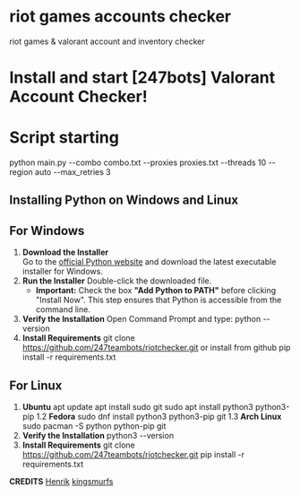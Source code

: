 # riot games accounts checker
riot games &amp; valorant account and inventory checker 


# Install and start [247bots] Valorant Account Checker!

# Script starting 

python main.py --combo combo.txt --proxies proxies.txt --threads 10 --region auto --max_retries 3

Installing Python on Windows and Linux
---
## For Windows
1. **Download the Installer**  
   Go to the [official Python website](https://www.python.org/downloads/windows/) and download the latest executable installer for Windows.
2. **Run the Installer**
   Double-click the downloaded file.
    - **Important:** Check the box **"Add Python to PATH"** before clicking "Install Now". This step ensures that Python is accessible from the command line.
3. **Verify the Installation**
   Open Command Prompt and type: python --version
4. **Install Requirements**
   git clone https://github.com/247teambots/riotchecker.git or install from github
   pip install -r requirements.txt
## For Linux
1. **Ubuntu**
   apt update
   apt install sudo git
   sudo apt install python3 python3-pip 
1.2 **Fedora**
   sudo dnf install python3 python3-pip git
1.3 **Arch Linux**
   sudo pacman -S python python-pip git
3. **Verify the Installation**
   python3 --version
4. **Install Requirements**
   git clone https://github.com/247teambots/riotchecker.git
   pip install -r requirements.txt

**CREDITS** 
[Henrik](https://github.com/Henrik-3/unofficial-valorant-api)
[kingsmurfs](https://github.com/kingsmurfs)

